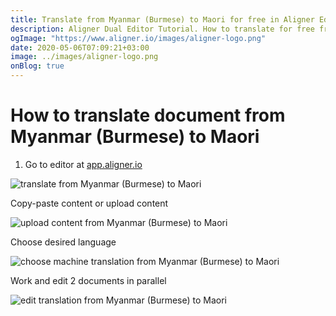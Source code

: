 ```yaml
---
title: Translate from Myanmar (Burmese) to Maori for free in Aligner Editor
description: Aligner Dual Editor Tutorial. How to translate for free from Myanmar (Burmese) to Maori. Aligner is multilingual document management platform. 
ogImage: "https://www.aligner.io/images/aligner-logo.png"
date: 2020-05-06T07:09:21+03:00
image: ../images/aligner-logo.png
onBlog: true
---
```


# How to translate document from Myanmar (Burmese) to Maori

1. Go to editor at [app.aligner.io](https://app.aligner.io "Aligner App web page")

![translate from Myanmar (Burmese) to Maori](../aligner-blank-editor.png "translate from Myanmar (Burmese) to Maori")

Copy-paste content or upload content

![upload content from Myanmar (Burmese) to Maori](../aligner-uploaded-document.png "upload content from Myanmar (Burmese) to Maori")

Choose desired language

![choose machine translation from Myanmar (Burmese) to Maori](../aligner-language-dropdown.png "choose machine translation from Myanmar (Burmese) to Maori")

Work and edit 2 documents in parallel

![edit translation from Myanmar (Burmese) to Maori](../aligner-double-sitded-editor.png "edit translation from Myanmar (Burmese) to Maori")

